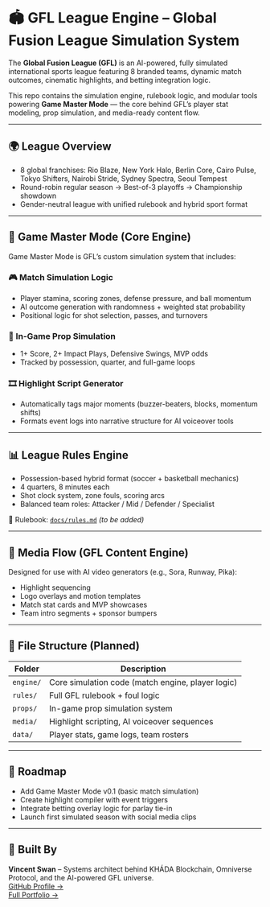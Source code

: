 # 🏟 GFL League Engine – Global Fusion League Simulation System

The **Global Fusion League (GFL)** is an AI-powered, fully simulated international sports league featuring 8 branded teams, dynamic match outcomes, cinematic highlights, and betting integration logic.

This repo contains the simulation engine, rulebook logic, and modular tools powering **Game Master Mode** — the core behind GFL’s player stat modeling, prop simulation, and media-ready content flow.

---

## 🌍 League Overview

- 8 global franchises: Rio Blaze, New York Halo, Berlin Core, Cairo Pulse, Tokyo Shifters, Nairobi Stride, Sydney Spectra, Seoul Tempest
- Round-robin regular season → Best-of-3 playoffs → Championship showdown
- Gender-neutral league with unified rulebook and hybrid sport format

---

## 🧠 Game Master Mode (Core Engine)

Game Master Mode is GFL’s custom simulation system that includes:

### 🎮 Match Simulation Logic
- Player stamina, scoring zones, defense pressure, and ball momentum
- AI outcome generation with randomness + weighted stat probability
- Positional logic for shot selection, passes, and turnovers

### 🔁 In-Game Prop Simulation
- 1+ Score, 2+ Impact Plays, Defensive Swings, MVP odds
- Tracked by possession, quarter, and full-game loops

### 🎞 Highlight Script Generator
- Automatically tags major moments (buzzer-beaters, blocks, momentum shifts)
- Formats event logs into narrative structure for AI voiceover tools

---

## 📊 League Rules Engine

- Possession-based hybrid format (soccer + basketball mechanics)
- 4 quarters, 8 minutes each
- Shot clock system, zone fouls, scoring arcs
- Balanced team roles: Attacker / Mid / Defender / Specialist

📁 Rulebook: [`docs/rules.md`](docs/rules.md) *(to be added)*

---

## 🎥 Media Flow (GFL Content Engine)

Designed for use with AI video generators (e.g., Sora, Runway, Pika):

- Highlight sequencing
- Logo overlays and motion templates
- Match stat cards and MVP showcases
- Team intro segments + sponsor bumpers

---

## 🧱 File Structure (Planned)

| Folder | Description |
|--------|-------------|
| `engine/` | Core simulation code (match engine, player logic) |
| `rules/` | Full GFL rulebook + foul logic |
| `props/` | In-game prop simulation system |
| `media/` | Highlight scripting, AI voiceover sequences |
| `data/` | Player stats, game logs, team rosters |

---

## 🔮 Roadmap

- Add Game Master Mode v0.1 (basic match simulation)
- Create highlight compiler with event triggers
- Integrate betting overlay logic for parlay tie-in
- Launch first simulated season with social media clips

---

## 🧠 Built By

**Vincent Swan** – Systems architect behind KHÁDA Blockchain, Omniverse Protocol, and the AI-powered GFL universe.  
[GitHub Profile →](https://github.com/swanvin)  
[Full Portfolio →](https://github.com/swanvin/public-portfolio)
